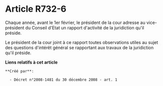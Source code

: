 # Article R732-6

Chaque année, avant le 1er février, le président de la cour adresse au vice-président du Conseil d'Etat un rapport d'activité
de la juridiction qu'il préside.

Le président de la cour joint à ce rapport toutes observations utiles au sujet des questions d'intérêt général se rapportant
aux travaux de la juridiction qu'il préside.

**Liens relatifs à cet article**

	**Créé par**:

	  - Décret n°2008-1481 du 30 décembre 2008 - art. 1
